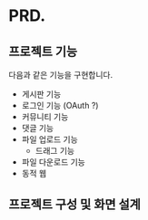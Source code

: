 # PRD.

## 프로젝트 기능

다음과 같은 기능을 구현합니다.

- 게시판 기능
- 로그인 기능 (OAuth ?)
- 커뮤니티 기능
- 댓글 기능
- 파일 업로드 기능
  - 드래그 기능
- 파일 다운로드 기능
- 동적 웹

## 프로젝트 구성 및 화면 설계

